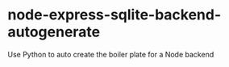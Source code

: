 # node-express-sqlite-backend-autogenerate
Use Python to auto create the boiler plate for a Node backend
